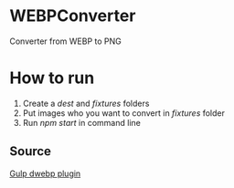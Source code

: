 # WEBPConverter
Converter from WEBP to PNG

# How to run 

1. Create a *dest* and *fixtures* folders
2. Put images who you want to convert in *fixtures* folder
3. Run *npm start* in command line 

## Source 
[Gulp dwebp plugin](https://github.com/1000ch/gulp-dwebp)